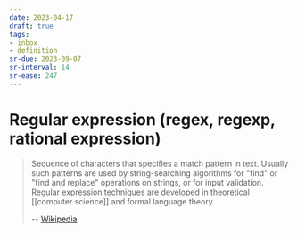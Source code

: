 ```yaml
---
date: 2023-04-17
draft: true
tags:
- inbox
- definition
sr-due: 2023-09-07
sr-interval: 14
sr-ease: 247
---
```


# Regular expression (regex, regexp, rational expression)

> Sequence of characters that specifies a match pattern in text. Usually such
> patterns are used by string-searching algorithms for "find" or "find and
> replace" operations on strings, or for input validation. Regular expression
> techniques are developed in theoretical [[computer science]] and formal
> language theory.
>
> -- [Wikipedia](https://en.wikipedia.org/wiki/Regular_expression)
